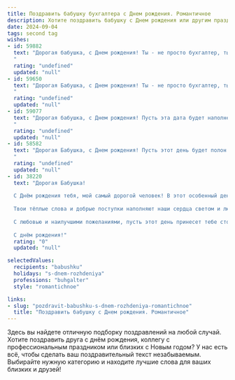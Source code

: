 ```yaml
---
title: Поздравить бабушку бухгалтера c Днем рождения. Романтичное
description: Хотите поздравить бабушку c Днем рождения или другим праздником? Наш ИИ создаст незабываемое поздравление, а вы обязательно выделитесь среди других.  
date: 2024-09-04
tags: second tag
wishes:
- id: 59882
  text: "Дорогая бабушка, с Днем рождения! Ты - не просто бухгалтер, ты волшебница, которая умеет превращать цифры в чудеса, а наши жизни - в сказку. Спасибо тебе за твою любовь, заботу и за то, что всегда умеешь найти для нас правильную формулу счастья. Пусть этот день будет полон радости, а каждый день твоей жизни - светлым и наполненным любовью!
  "
  rating: "undefined"
  updated: "null"
- id: 59650
  text: "Дорогая Бабушка, с Днем рождения! Ты - не просто бухгалтер, ты волшебница, которая умеет творить чудеса с цифрами, превращая их в уют и счастье для всей нашей семьи. Пусть твоя жизнь будет полна любви, радости и ярких моментов, словно строчки красивейшей финансовой отчетности.
  "
  rating: "undefined"
  updated: "null"
- id: 59077
  text: "Дорогая бабушка, с Днем рождения! Пусть эта дата будет наполнена теплом, любовью и радостными моментами. Ты - наша мудрая и сильная опора, хранительница семейного очага и волшебница цифр, которая с легкостью уравновешивает любой баланс. Пусть каждый день приносит тебе улыбки и счастье, а твоя душа всегда будет светлой и чистой, как лист бумаги, на котором ты творишь свою бухгалтерскую магию.
  "
  rating: "undefined"
  updated: "null"
- id: 58582
  text: "Дорогая Бабушка, с Днем рождения! Пусть этот день будет полон тепла и любви, а твоя жизнь – как бухгалтерские отчеты – всегда безупречна и полна радости.
  "
  rating: "undefined"
  updated: "null"
- id: 38220
  text: "Дорогая Бабушка!
  
  С Днём рождения тебя, мой самый дорогой человек! В этот особенный день хочу сказать, как сильно я тебя люблю и как бесценна твоя мудрость и забота. Ты — как хорошо сбалансированный бухгалтер, который создает гармонию в нашей жизни, научая нас ценить каждую мелочь и видеть красоту в простых вещах.
  
  Твои тёплые слова и добрые поступки наполняют наши сердца светом и любовью. Желаю тебе, чтобы каждый день был как идеальный отчет: полон радости, удивительных моментов и счастья. Пусть здоровье крепнет, а рядом всегда будут те, кто осознает твою важность.
  
  С любовью и наилучшими пожеланиями, пусть этот день принесет тебе столько же счастья, сколько ты подарила всем нам!
  
  С днём рождения!"
  rating: "0"
  updated: "null"

selectedValues:
  recipients: "babushku"
  holidays: "s-dnem-rozhdeniya"
  professions: "buhgalter"
  style: "romantichnoe"

links:
- slug: "pozdravit-babushku-s-dnem-rozhdeniya-romantichnoe"
  title: "Поздравить бабушку c Днем рождения. Романтичное"
---
```


Здесь вы найдете отличную подборку поздравлений на любой случай. 
Хотите поздравить друга с днём рождения, коллегу с профессиональным праздником или близких с Новым годом? У нас есть всё, чтобы сделать ваш поздравительный текст незабываемым. Выбирайте нужную категорию и находите лучшие слова для ваших близких и друзей!
